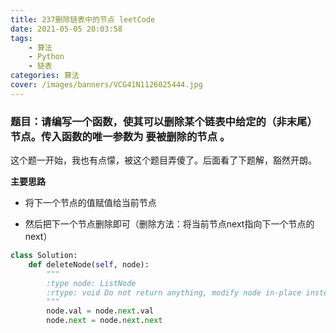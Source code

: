 ```yaml
---
title: 237删除链表中的节点 leetCode
date: 2021-05-05 20:03:58
tags:
	- 算法
	- Python
	- 链表
categories: 算法
cover: /images/banners/VCG41N1126025444.jpg
---
```


### 题目：请编写一个函数，使其可以删除某个链表中给定的（非末尾）节点。传入函数的唯一参数为 要被删除的节点 。

这个题一开始，我也有点懞，被这个题目弄傻了。后面看了下题解，豁然开朗。

**主要思路**

- 将下一个节点的值赋值给当前节点

- 然后把下一个节点删除即可（删除方法：将当前节点next指向下一个节点的next）

```python
class Solution:
    def deleteNode(self, node):
        """
        :type node: ListNode
        :rtype: void Do not return anything, modify node in-place instead.
        """
        node.val = node.next.val
        node.next = node.next.next
```